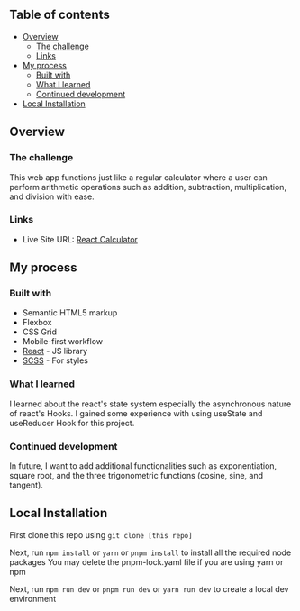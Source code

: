 ## Table of contents

- [Overview](#overview)
  - [The challenge](#the-challenge)
  - [Links](#links)
- [My process](#my-process)
  - [Built with](#built-with)
  - [What I learned](#what-i-learned)
  - [Continued development](#continued-development)
 - [Local Installation](#local-installation)

## Overview

### The challenge

This web app functions just like a regular calculator where a user can perform arithmetic operations such as addition, subtraction, multiplication, and division with ease.

### Links

- Live Site URL: [React Calculator](https://mehargiri.github.io/React-Calculator/)

## My process

### Built with

- Semantic HTML5 markup
- Flexbox
- CSS Grid
- Mobile-first workflow
- [React](https://reactjs.org/) - JS library
- [SCSS](https://sass-lang.com/) - For styles

### What I learned

I learned about the react's state system especially the asynchronous nature of react's Hooks. I gained some experience with using useState and useReducer Hook for this project.

### Continued development

In future, I want to add additional functionalities such as exponentiation, square root, and the three trigonometric functions (cosine, sine, and tangent).

## Local Installation

First clone this repo using `git clone [this repo]`

Next, run `npm install` or `yarn` or `pnpm install` to install all the required node packages
You may delete the pnpm-lock.yaml file if you are using yarn or npm

Next, run `npm run dev` or `pnpm run dev` or `yarn run dev` to create a local dev environment
